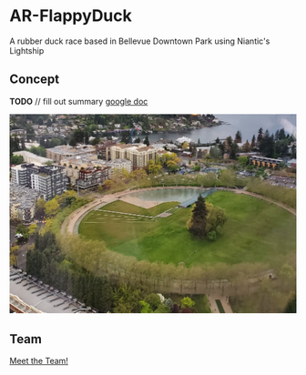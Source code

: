 # AR-FlappyDuck
A rubber duck race based in Bellevue Downtown Park using Niantic's Lightship

## Concept
**TODO** // fill out summary
[google doc](https://docs.google.com/document/d/19Lryxw9Rg60vpYq0B_4uoUPXOjKndZaoMjW0Xu2DNNw/edit#heading=h.t4cg2f40e5af)


![Overview Of Park](Concept%20Images/Park%20From%20Ascend.png)
## Team 
[Meet the Team!](TEAM.md)
